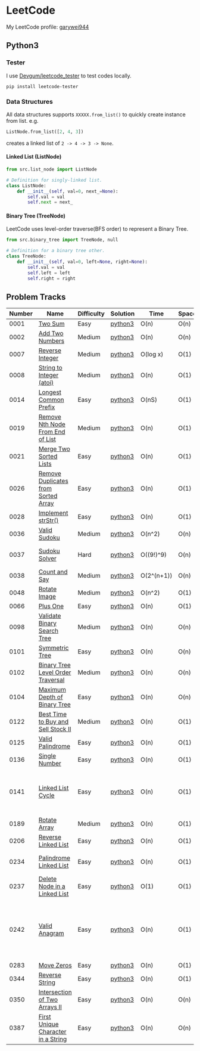 # LeetCode

My LeetCode profile: [garywei944](https://leetcode.com/garywei944/)

## Python3

### Tester

I use [Devgum/leetcode_tester](https://github.com/Devgum/leetcode_tester) to
test codes locally.

```shell
pip install leetcode-tester
```

### Data Structures

All data structures supports `XXXXX.from_list()` to quickly create instance
from list. e.g.

```python
ListNode.from_list([2, 4, 3])
```

creates a linked list of `2 -> 4 -> 3 -> None`.

#### Linked List (ListNode)

```python
from src.list_node import ListNode
```

```python
# Definition for singly-linked list.
class ListNode:
    def __init__(self, val=0, next_=None):
        self.val = val
        self.next = next_
```

#### Binary Tree (TreeNode)

LeetCode uses level-order traverse(BFS order) to represent a Binary Tree.

```python
from src.binary_tree import TreeNode, null
```

```python
# Definition for a binary tree other.
class TreeNode:
    def __init__(self, val=0, left=None, right=None):
        self.val = val
        self.left = left
        self.right = right
```

## Problem Tracks

| Number | Name                                                                                                      | Difficulty | Solution                  | Time       | Space | Notes                                                                                                     |
|--------|-----------------------------------------------------------------------------------------------------------|------------|---------------------------|------------|-------|-----------------------------------------------------------------------------------------------------------|
| 0001   | [Two Sum](https://leetcode.com/problems/two-sum/)                                                         | Easy       | [python3](python/0001.py) | O(n)       | O(n)  | Hash Function                                                                                             |
| 0002   | [Add Two Numbers](https://leetcode.com/problems/add-two-numbers/)                                         | Medium     | [python3](python/0002.py) | O(n)       | O(n)  |                                                                                                           |
| 0007   | [Reverse Integer](https://leetcode.com/problems/reverse-integer/)                                         | Medium     | [python3](python/0007.py) | O(log x)   | O(1)  |                                                                                                           |
| 0008   | [String to Integer (atoi)](https://leetcode.com/problems/string-to-integer-atoi/)                         | Medium     | [python3](python/0008.py) | O(n)       | O(1)  | Regex                                                                                                     |
| 0014   | [Longest Common Prefix](https://leetcode.com/problems/longest-common-prefix/)                             | Easy       | [python3](python/0014.py) | O(nS)      | O(1)  | S: the length of shortest input string                                                                    |
| 0019   | [Remove Nth Node From End of List](https://leetcode.com/problems/remove-nth-node-from-end-of-list/)       | Medium     | [python3](python/0019.py) | O(n)       | O(1)  | One pass by using 2 pointers                                                                              |
| 0021   | [Merge Two Sorted Lists](https://leetcode.com/problems/merge-two-sorted-lists/)                           | Easy       | [python3](python/0021.py) | O(n)       | O(1)  |                                                                                                           |
| 0026   | [Remove Duplicates from Sorted Array](https://leetcode.com/problems/remove-duplicates-from-sorted-array/) | Easy       | [python3](python/0026.py) | O(n)       | O(1)  |                                                                                                           |
| 0028   | [Implement strStr()](https://leetcode.com/problems/implement-strstr/)                                     | Easy       | [python3](python/0028.py) | O(n)       | O(1)  |                                                                                                           |
| 0036   | [Valid Sudoku](https://leetcode.com/problems/valid-sudoku/)                                               | Medium     | [python3](python/0036.py) | O(n^2)     | O(n)  | Bitmap for less space. n=9                                                                                |
| 0037   | [Sudoku Solver](https://leetcode.com/problems/sudoku-solver/)                                             | Hard       | [python3](python/0037.py) | O((9!)^9)  | O(n)  | Backtrack, use 3 bitmaps. n=9, OJ 305 ms                                                                  |
| 0038   | [Count and Say](https://leetcode.com/problems/count-and-say/)                                             | Medium     | [python3](python/0038.py) | O(2^(n+1)) | O(n)  |                                                                                                           |
| 0048   | [Rotate Image](https://leetcode.com/problems/rotate-image/)                                               | Medium     | [python3](python/0048.py) | O(n^2)     | O(1)  | Transpose then reflect via y-axis                                                                         |
| 0066   | [Plus One](https://leetcode.com/problems/plus-one/)                                                       | Easy       | [python3](python/0066.py) | O(n)       | O(1)  |                                                                                                           |
| 0098   | [Validate Binary Search Tree](https://leetcode.com/problems/validate-binary-search-tree/)                 | Medium     | [python3](python/0098.py) | O(n)       | O(n)  |                                                                                                           |
| 0101   | [Symmetric Tree](https://leetcode.com/problems/symmetric-tree/)                                           | Easy       | [python3](python/0101.py) | O(n)       | O(n)  |                                                                                                           |
| 0102   | [Binary Tree Level Order Traversal](https://leetcode.com/problems/binary-tree-level-order-traversal/)     | Medium     | [python3](python/0102.py) | O(n)       | O(n)  |                                                                                                           |
| 0104   | [Maximum Depth of Binary Tree](https://leetcode.com/problems/maximum-depth-of-binary-tree/)               | Easy       | [python3](python/0104.py) | O(n)       | O(n)  |                                                                                                           |
| 0122   | [Best Time to Buy and Sell Stock II](https://leetcode.com/problems/best-time-to-buy-and-sell-stock-ii/)   | Medium     | [python3](python/0122.py) | O(n)       | O(1)  |                                                                                                           |
| 0125   | [Valid Palindrome](https://leetcode.com/problems/valid-palindrome/)                                       | Easy       | [python3](python/0125.py) | O(n)       | O(1)  | Regex                                                                                                     |
| 0136   | [Single Number](https://leetcode.com/problems/single-number/)                                             | Easy       | [python3](python/0136.py) | O(n)       | O(1)  | XOR                                                                                                       |
| 0141   | [Linked List Cycle](https://leetcode.com/problems/linked-list-cycle/)                                     | Easy       | [python3](python/0141.py) | O(n)       | O(1)  | Use Floyd's Cycle Finding Algorithm. sys.getrefcount() also works surprisingly                            |
| 0189   | [Rotate Array](https://leetcode.com/problems/rotate-array/)                                               | Medium     | [python3](python/0189.py) | O(n)       | O(1)  | Reverse array, O(n) swaps                                                                                 |
| 0206   | [Reverse Linked List](https://leetcode.com/problems/reverse-linked-list/)                                 | Easy       | [python3](python/0206.py) | O(n)       | O(1)  |                                                                                                           |
| 0234   | [Palindrome Linked List](https://leetcode.com/problems/palindrome-linked-list/)                           | Easy       | [python3](python/0234.py) | O(n)       | O(1)  | Reverse the first half linked list, then compare                                                          |
| 0237   | [Delete Node in a Linked List](https://leetcode.com/problems/delete-node-in-a-linked-list/)               | Easy       | [python3](python/0237.py) | O(1)       | O(1)  |                                                                                                           |
| 0242   | [Valid Anagram](https://leetcode.com/problems/valid-anagram/)                                             | Easy       | [python3](python/0242.py) | O(n)       | O(1)  | Sorted Approach take O(n log n) time, O(1) space, but should be faster. Counter Approach takes O(n) time. |
| 0283   | [Move Zeros](https://leetcode.com/problems/move-zeroes/)                                                  | Easy       | [python3](python/0283.py) | O(n)       | O(1)  |                                                                                                           |
| 0344   | [Reverse String](https://leetcode.com/problems/reverse-string/)                                           | Easy       | [python3](python/0344.py) | O(n)       | O(1)  |                                                                                                           |
| 0350   | [Intersection of Two Arrays II](https://leetcode.com/problems/intersection-of-two-arrays-ii/)             | Easy       | [python3](python/0350.py) | O(n)       | O(n)  |                                                                                                           |
| 0387   | [First Unique Character in a String](https://leetcode.com/problems/first-unique-character-in-a-string/)   | Easy       | [python3](python/0387.py) | O(n)       | O(n)  |                                                                                                           |
